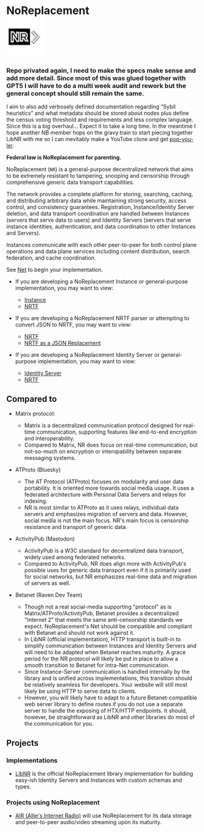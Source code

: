 # NoReplacement <br/> <img alt="NoReplacement Protocol Logo" src="assets/nr.png" width="100">

### Repo privated again, I need to make the specs make sense and add more detail. Since most of this was glued together with GPT5 I will have to do a multi week audit and rework but the general concept should still remain the same.
I aim to also add verbosely defined documentation regarding “Sybil heuristics” and what metadata should be stored about nodes plus define the census voting threshold and requirements and less complex language. Since this is a big overhaul... Expect it to take a long time. In the meantime I hope another NB member hops on the gravy train to start piecing together LibNR with me so I can inevitably make a YouTube clone and get [pop-you-ler](https://youtu.be/rpFXOD_olvY).

**Federal law is NoReplacement for parenting.**

NoReplacement (`NR`) is a general-purpose decentralized network that aims to be extremely resistant to tampering, snooping and censorship through comprehensive generic data transport capabilities.  

The network provides a complete platform for storing, searching, caching, and distributing arbitrary data while maintaining strong security, access control, and consistency guarantees. Registration, Instance/Identity Server deletion, and data transport coordination are handled between Instances (servers that serve data to users) and Identity Servers (servers that serve instance identities, authentication, and data coordination to other Instances and Servers).

Instances communicate with each other peer-to-peer for both control plane operations and data plane services including content distribution, search federation, and cache coordination.

See [Net](impl/net/SPEC.md) to begin your implementation.

- If you are developing a NoReplacement Instance or general-purpose implementation, you may want to view:
  - [Instance](impl/instance/SPEC.md)
  - [NRTF](impl/nrtf/SPEC.md)

- If you are developing a NoReplacement NRTF parser or attempting to convert JSON to NRTF, you may want to view:
  - [NRTF](impl/nrtf/SPEC.md)
  - [NRTF as a JSON Replacement](impl/nrtf/SPEC.md#nrtf-as-a-json-replacement)

- If you are developing a NoReplacement Identity Server or general-purpose implementation, you may want to view:
  - [Identity Server](impl/identity/SPEC.md)
  - [NRTF](impl/nrtf/SPEC.md)

## Compared to

- Matrix protocol:
  - Matrix is a decentralized communication protocol designed for real-time communication, supporting features like end-to-end encryption and interoperability.
  - Compared to Matrix, NR does focus on real-time communication, but not-so-much on encryption or interopability between separate messaging systems.

- ATProto (Bluesky)
  - The AT Protocol (ATProto) focuses on modularity and user data portability. It is oriented more towards social media usage. It uses a federated architecture with Personal Data Servers and relays for indexing.
  - NR is most similar to ATProto as it uses relays, individual data servers and emphasizes migration of servers and data. However, social media is not the main focus. NR's main focus is censorship resistance and transport of generic data.

- ActivityPub (Mastodon)
  - ActivityPub is a W3C standard for decentralized data transport, widely used among federated networks.
  - Compared to ActivityPub, NR does align more with ActivityPub's possible uses for generic data transport even if it is primarily used for social networks, but NR emphasizes real-time data and migration of servers as well.

- Betanet (Raven Dev Team)
  - Though not a real social-media supporting "protocol" as is Matrix/ATProto/ActivityPub, Betanet provides a decentralized "Internet 2" that meets the same anti-censorship standards we expect. NoReplacement's Net should be compatible and compliant with Betanet and should not work against it.
  - In LibNR (official implementation), HTTP transport is built-in to simplify communication between Instances and Identity Servers and will need to be adapted when Betanet reaches maturity. A grace period for the NR protocol will likely be put in place to allow a smooth transition to Betanet for intra-Net communication.
  - Since Instance-Server communication is handled internally by the library and is unified across implementations, this transition should be relatively seamless for developers. Your website will still most likely be using HTTP to serve data to clients.
  - However, you will likely have to adapt to a future Betanet-compatible web server library to define routes if you do not use a separate server to handle the exposing of HTX/HTTP endpoints. It should, however, be straightforward as LibNR and other libraries do most of the communication for you.

## Projects

### Implementations

- [LibNR](libnr/) is the official NoReplacement library implementation for building easy-ish Identity Servers and Instances with custom schemas and types.

### Projects using NoReplacement

- [AIR (Allie's Internet Radio)](https://github.com/microcrit/air.git) will use NoReplacement for its data storage and peer-to-peer audio/video streaming upon its maturity.

<!-- NOTES -->
<!--
For developers:
The Rust gitignore is reserved for a future "main" implementation.
  -->
<!-- END -->
